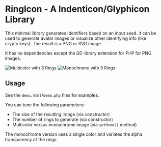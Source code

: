 RingIcon - A Indenticon/Glyphicon Library
=========================================

This minimal library generates identifiers based on an input seed. It can be
used to generate avatar images or visualize other identifying info (like
crypto keys). The result is a PNG or SVG image.

It has no dependencies except the GD library extension for PHP for PNG images.

![Multicolor with 3 Rings](sample.png)
![Monochrome with 5 Rings](mono.png)

Usage
-----

See the ``demo.html``/``demo.php`` files for examples.

You can tune the following parameters:

- The size of the resulting image (via constructor)
- The number of rings to generate (via constructor)
- Multicolor versus monochrome image (via ``setMono()`` method)

The monochrome version uses a single color and variates the alpha transparency of the rings.
